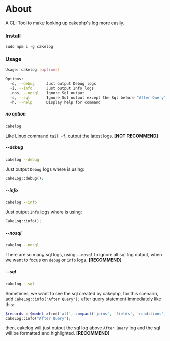 # About

A CLI Tool to make looking up cakephp's log more easily.

### Install

```
sudo npm i -g cakelog
```

### Usage

```sh
Usage: cakelog [options]

Options:
  -d, --debug     Just output Debug logs
  -i, --info      Just output Info logs
  -nos, --nosql   Ignore Sql output
  -s, --sql       Ignore Sql output except the Sql before "After Query"
  -h, --help      Display help for command
```


##### no option

```sh
cakelog
```

Like Linux command `tail -f`, output the latest logs. **[NOT RECOMMEND]**

##### --debug

```sh
cakelog --debug
```

Just output `Debug` logs where is using:

```php
CakeLog::debug();
```

##### --info

```sh
cakelog --info
```

Just output `Info` logs where is using:

```php
CakeLog::info();
```

##### --nosql

```sh
cakelog --nosql
```

There are so many sql logs, using `--nosql` to ignore all sql log output, when we want to focus on `debug` or `info` logs. **[RECOMMEND]**

##### --sql

```sh
cakelog --sql
```

Sometimes, we want to see the sql created by cakephp, for this scenario, add `CakeLog::info("After Query");` after query statement immediately like this:

```php
$records = $model->find('all', compact('joins', 'fields', 'conditions', 'order', 'limit', 'offset'));
CakeLog::info("After Query");
```

then, cakelog will just output the sql log above `After Query` log and the sql will be formatted and highlighted. **[RECOMMEND]**
